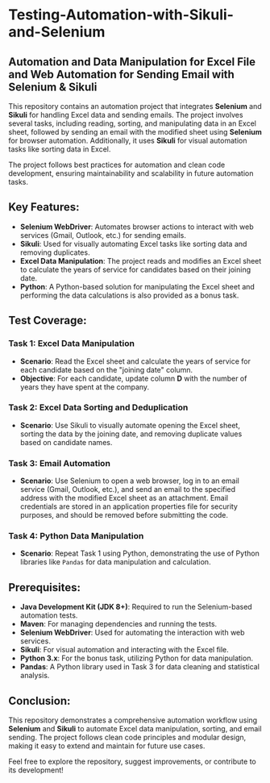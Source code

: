 # Testing-Automation-with-Sikuli-and-Selenium
## Automation and Data Manipulation for Excel File and Web Automation for Sending Email with Selenium & Sikuli

This repository contains an automation project that integrates **Selenium** and **Sikuli** for handling Excel data and sending emails. The project involves several tasks, including reading, sorting, and manipulating data in an Excel sheet, followed by sending an email with the modified sheet using **Selenium** for browser automation. Additionally, it uses **Sikuli** for visual automation tasks like sorting data in Excel.

The project follows best practices for automation and clean code development, ensuring maintainability and scalability in future automation tasks.

## Key Features:
- **Selenium WebDriver**: Automates browser actions to interact with web services (Gmail, Outlook, etc.) for sending emails.
- **Sikuli**: Used for visually automating Excel tasks like sorting data and removing duplicates.
- **Excel Data Manipulation**: The project reads and modifies an Excel sheet to calculate the years of service for candidates based on their joining date.
- **Python**: A Python-based solution for manipulating the Excel sheet and performing the data calculations is also provided as a bonus task.

## Test Coverage:

### Task 1: Excel Data Manipulation
- **Scenario**: Read the Excel sheet and calculate the years of service for each candidate based on the "joining date" column.
- **Objective**: For each candidate, update column **D** with the number of years they have spent at the company.

### Task 2: Excel Data Sorting and Deduplication
- **Scenario**: Use Sikuli to visually automate opening the Excel sheet, sorting the data by the joining date, and removing duplicate values based on candidate names.

### Task 3: Email Automation
- **Scenario**: Use Selenium to open a web browser, log in to an email service (Gmail, Outlook, etc.), and send an email to the specified address with the modified Excel sheet as an attachment. Email credentials are stored in an application properties file for security purposes, and should be removed before submitting the code.

### Task 4: Python Data Manipulation
- **Scenario**: Repeat Task 1 using Python, demonstrating the use of Python libraries like `Pandas` for data manipulation and calculation.

## Prerequisites:

- **Java Development Kit (JDK 8+)**: Required to run the Selenium-based automation tests.
- **Maven**: For managing dependencies and running the tests.
- **Selenium WebDriver**: Used for automating the interaction with web services.
- **Sikuli**: For visual automation and interacting with the Excel file.
- **Python 3.x**: For the bonus task, utilizing Python for data manipulation.
- **Pandas**: A Python library used in Task 3 for data cleaning and statistical analysis.

## Conclusion:

This repository demonstrates a comprehensive automation workflow using **Selenium** and **Sikuli** to automate Excel data manipulation, sorting, and email sending. The project follows clean code principles and modular design, making it easy to extend and maintain for future use cases.

Feel free to explore the repository, suggest improvements, or contribute to its development!
